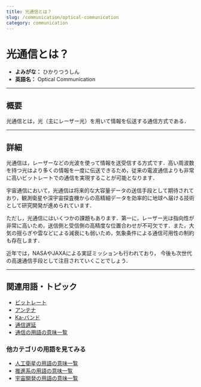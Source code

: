 ```yaml
---
title: 光通信とは？
slug: /communication/optical-communication
category: communication
---
```


# 光通信とは？

- **よみがな：** ひかりつうしん  
- **英語名：** Optical Communication  

---

## 概要

光通信とは，光（主にレーザー光）を用いて情報を伝送する通信方式である．

---

## 詳細

光通信は，レーザーなどの光波を使って情報を送受信する方式です．高い周波数を持つ光はより多くの情報を一度に伝送できるため，従来の電波通信よりも非常に高いビットレートでの通信を実現することが可能となります．

宇宙通信において，光通信は将来的な大容量データの送信手段として期待されており，観測衛星や深宇宙探査機からの高精細データを効率的に地球へ届ける技術として研究開発が進められています．

ただし，光通信にはいくつかの課題もあります．第一に，レーザー光は指向性が非常に高いため，送信側と受信側の高精度な位置合わせが不可欠です．また，大気の揺らぎや雲などによる減衰にも弱いため，気象条件による通信可用性の制約も存在します．

近年では，NASAやJAXAによる実証ミッションも行われており，
今後も次世代の高速通信手段として注目されていくことでしょう．

---

## 関連用語・トピック

- [ビットレート](/docs/communication/bit-rate)
- [アンテナ](/docs/communication/antenna)
- [Ka-バンド](/docs/communication/ka-band)
- [通信遅延](/docs/communication/communication-delay)
- [通信の用語の意味一覧](/docs/category/communication)

### 他カテゴリの用語を見てみる
- [人工衛星の用語の意味一覧](/docs/category/satellite)
- [推進系の用語の意味一覧](/docs/category/propulsion)
- [宇宙開発の用語の意味一覧](/docs/category/glossary)

